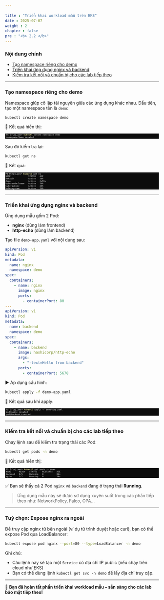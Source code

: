 ```yaml
---

title : "Triển khai workload mẫu trên EKS"
date : 2025-07-07
weight : 2
chapter : false
pre : "<b> 2.2 </b>"
---
```


### Nội dung chính

* [Tạo namespace riêng cho demo](#tạo-namespace-riêng-cho-demo)
* [Triển khai ứng dụng nginx và backend](#triển-khai-ứng-dụng-nginx-và-backend)
* [Kiểm tra kết nối và chuẩn bị cho các lab tiếp theo](#kiểm-tra-kết-nối-và-chuẩn-bị-cho-các-lab-tiếp-theo)

---

### Tạo namespace riêng cho demo

Namespace giúp cô lập tài nguyên giữa các ứng dụng khác nhau. Đầu tiên, tạo một namespace tên là `demo`:

```bash
kubectl create namespace demo
```

📸 Kết quả hiển thị:

![Create Namespace Demo](/images/2.2/2.2.1.png)

Sau đó kiểm tra lại:

```bash
kubectl get ns
```

📸 Kết quả:

![kubectl get ns](/images/2.2/2.2.2.png)

---

### Triển khai ứng dụng nginx và backend

Ứng dụng mẫu gồm 2 Pod:

* **nginx** (dùng làm frontend)
* **http-echo** (dùng làm backend)

Tạo file `demo-app.yaml` với nội dung sau:

```yaml
apiVersion: v1
kind: Pod
metadata:
  name: nginx
  namespace: demo
spec:
  containers:
    - name: nginx
      image: nginx
      ports:
        - containerPort: 80
---
apiVersion: v1
kind: Pod
metadata:
  name: backend
  namespace: demo
spec:
  containers:
    - name: backend
      image: hashicorp/http-echo
      args:
        - "-text=Hello from backend"
      ports:
        - containerPort: 5678
```

▶️ Áp dụng cấu hình:

```bash
kubectl apply -f demo-app.yaml
```

📸 Kết quả sau khi apply:

![kubectl apply demo-app](/images/2.2/2.2.3.png)

---

### Kiểm tra kết nối và chuẩn bị cho các lab tiếp theo

Chạy lệnh sau để kiểm tra trạng thái các Pod:

```bash
kubectl get pods -n demo
```

📸 Kết quả hiển thị:

![kubectl get pods -n demo](/images/2.2/2.2.4.png)

✅ Bạn sẽ thấy cả 2 Pod `nginx` và `backend` đang ở trạng thái **Running**.

> Ứng dụng mẫu này sẽ được sử dụng xuyên suốt trong các phần tiếp theo như: NetworkPolicy, Falco, OPA...

---

### Tuỳ chọn: Expose nginx ra ngoài

Để truy cập nginx từ bên ngoài (ví dụ từ trình duyệt hoặc curl), bạn có thể expose Pod qua LoadBalancer:

```bash
kubectl expose pod nginx --port=80 --type=LoadBalancer -n demo
```

Ghi chú:

* Câu lệnh này sẽ tạo một `Service` có địa chỉ IP public (nếu chạy trên cloud như EKS)
* Bạn có thể dùng lệnh `kubectl get svc -n demo` để lấy địa chỉ truy cập.

---

🎉 **Bạn đã hoàn tất phần triển khai workload mẫu – sẵn sàng cho các lab bảo mật tiếp theo!**
